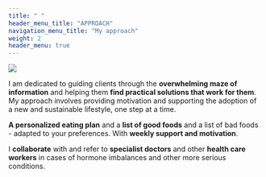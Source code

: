```yaml
---
title: " "
header_menu_title: "APPROACH"
navigation_menu_title: "My approach"
weight: 2
header_menu: true
---
```


![](../images/Edit_iStock-1443423026.jpg)

I am dedicated to guiding clients through the **overwhelming maze of information** and helping them **find practical solutions that work for them**. My approach involves providing motivation
and supporting the adoption of a new and sustainable lifestyle, one step at a time.
<br>

**A personalized eating plan** and a **list of good foods** and a list of bad foods - adapted to your preferences. With **weekly support and motivation**.
<br>

I **collaborate** with and refer to **specialist doctors** and other **health care workers** in cases of hormone imbalances and other more serious conditions.


<!-- ![Let us get started on a clean slate](images/woman-pouring-juice-on-glass-3184192.jpg)

Want to learn more about my services? See [dedicated page](services) with more details. -->